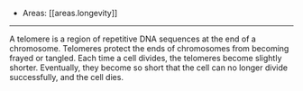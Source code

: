 
- Areas: [[areas.longevity]]

---

A telomere is a region of repetitive DNA sequences at the end of a chromosome. Telomeres protect the ends of chromosomes from becoming frayed or tangled. Each time a cell divides, the telomeres become slightly shorter. Eventually, they become so short that the cell can no longer divide successfully, and the cell dies.
